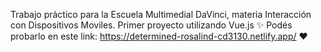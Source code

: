 Trabajo práctico para la Escuela Multimedial DaVinci, materia Interacción con Dispositivos Moviles. Primer proyecto utilizando Vue.js ✨
Podés probarlo en este link: https://determined-rosalind-cd3130.netlify.app/ ❤
